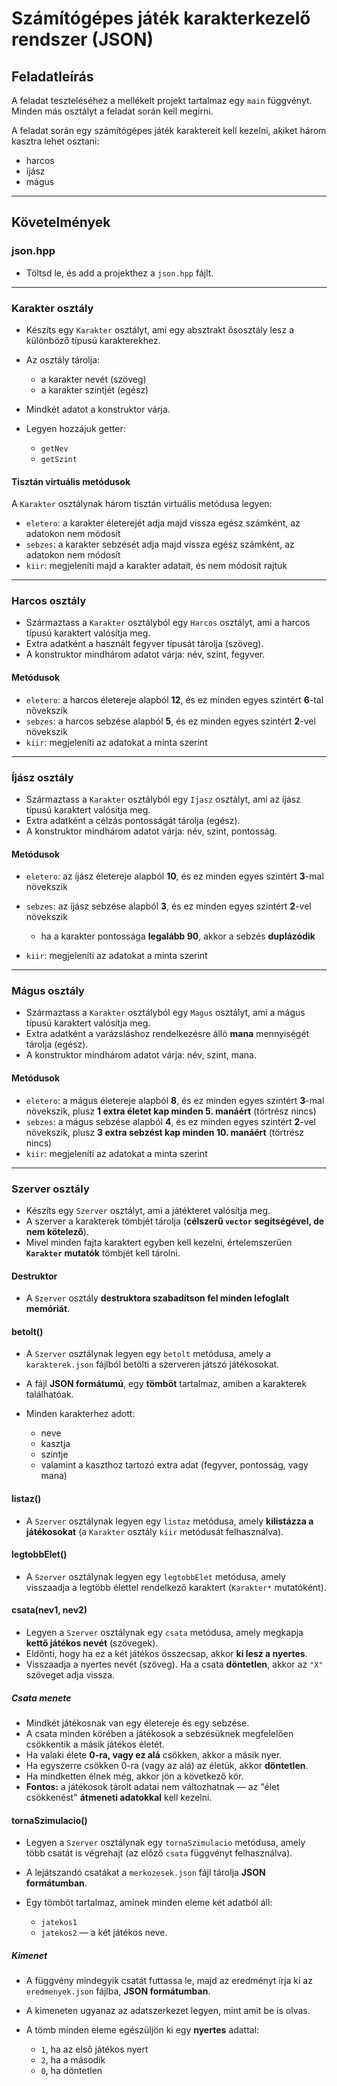 

# Számítógépes játék karakterkezelő rendszer (JSON)

 

## Feladatleírás

A feladat teszteléséhez a mellékelt projekt tartalmaz egy `main` függvényt.
Minden más osztályt a feladat során kell megírni.

A feladat során egy számítógépes játék karaktereit kell kezelni, akiket három kasztra lehet osztani:

* harcos
* íjász
* mágus

---

## Követelmények

### json.hpp

* Töltsd le, és add a projekthez a `json.hpp` fájlt.

---

### Karakter osztály

* Készíts egy `Karakter` osztályt, ami egy absztrakt ősosztály lesz a különböző típusú karakterekhez.
* Az osztály tárolja:

  * a karakter nevét (szöveg)
  * a karakter szintjét (egész)
* Mindkét adatot a konstruktor várja.
* Legyen hozzájuk getter:

  * `getNev`
  * `getSzint`

#### Tisztán virtuális metódusok

A `Karakter` osztálynak három tisztán virtuális metódusa legyen:

* `eletero`: a karakter életerejét adja majd vissza egész számként, az adatokon nem módosít
* `sebzes`: a karakter sebzését adja majd vissza egész számként, az adatokon nem módosít
* `kiir`: megjeleníti majd a karakter adatait, és nem módosít rajtuk

---

### Harcos osztály

* Származtass a `Karakter` osztályból egy `Harcos` osztályt, ami a harcos típusú karaktert valósítja meg.
* Extra adatként a használt fegyver típusát tárolja (szöveg).
* A konstruktor mindhárom adatot várja: név, szint, fegyver.

#### Metódusok

* `eletero`: a harcos életereje alapból **12**, és ez minden egyes szintért **6**-tal növekszik
* `sebzes`: a harcos sebzése alapból **5**, és ez minden egyes szintért **2**-vel növekszik
* `kiir`: megjeleníti az adatokat a minta szerint

---

### Íjász osztály

* Származtass a `Karakter` osztályból egy `Ijasz` osztályt, ami az íjász típusú karaktert valósítja meg.
* Extra adatként a célzás pontosságát tárolja (egész).
* A konstruktor mindhárom adatot várja: név, szint, pontosság.

#### Metódusok

* `eletero`: az íjász életereje alapból **10**, és ez minden egyes szintért **3**-mal növekszik
* `sebzes`: az íjász sebzése alapból **3**, és ez minden egyes szintért **2**-vel növekszik

  * ha a karakter pontossága **legalább 90**, akkor a sebzés **duplázódik**
* `kiir`: megjeleníti az adatokat a minta szerint

---

### Mágus osztály

* Származtass a `Karakter` osztályból egy `Magus` osztályt, ami a mágus típusú karaktert valósítja meg.
* Extra adatként a varázsláshoz rendelkezésre álló **mana** mennyiségét tárolja (egész).
* A konstruktor mindhárom adatot várja: név, szint, mana.

#### Metódusok

* `eletero`: a mágus életereje alapból **8**, és ez minden egyes szintért **3**-mal növekszik, plusz **1 extra életet kap minden 5. manáért** (törtrész nincs)
* `sebzes`: a mágus sebzése alapból **4**, és ez minden egyes szintért **2**-vel növekszik, plusz **3 extra sebzést kap minden 10. manáért** (törtrész nincs)
* `kiir`: megjeleníti az adatokat a minta szerint

---

### Szerver osztály

* Készíts egy `Szerver` osztályt, ami a játékteret valósítja meg.
* A szerver a karakterek tömbjét tárolja (**célszerű `vector` segítségével, de nem kötelező**).
* Mivel minden fajta karaktert egyben kell kezelni, értelemszerűen **`Karakter` mutatók** tömbjét kell tárolni.

#### Destruktor

* A `Szerver` osztály **destruktora szabadítson fel minden lefoglalt memóriát**.

#### betolt()

* A `Szerver` osztálynak legyen egy `betolt` metódusa, amely a `karakterek.json` fájlból betölti a szerveren játszó játékosokat.
* A fájl **JSON formátumú**, egy **tömböt** tartalmaz, amiben a karakterek találhatóak.
* Minden karakterhez adott:

  * neve
  * kasztja
  * szintje
  * valamint a kaszthoz tartozó extra adat (fegyver, pontosság, vagy mana)

#### listaz()

* A `Szerver` osztálynak legyen egy `listaz` metódusa, amely **kilistázza a játékosokat** (a `Karakter` osztály `kiir` metódusát felhasználva).

#### legtobbElet()

* A `Szerver` osztálynak legyen egy `legtobbElet` metódusa, amely visszaadja a legtöbb élettel rendelkező karaktert (`Karakter*` mutatóként).

#### csata(nev1, nev2)

* Legyen a `Szerver` osztálynak egy `csata` metódusa, amely megkapja **kettő játékos nevét** (szövegek).
* Eldönti, hogy ha ez a két játékos összecsap, akkor **ki lesz a nyertes**.
* Visszaadja a nyertes nevét (szöveg).
  Ha a csata **döntetlen**, akkor az `"X"` szöveget adja vissza.

##### Csata menete

* Mindkét játékosnak van egy életereje és egy sebzése.
* A csata minden körében a játékosok a sebzésüknek megfelelően csökkentik a másik játékos életét.
* Ha valaki élete **0-ra, vagy ez alá** csökken, akkor a másik nyer.
* Ha egyszerre csökken 0-ra (vagy az alá) az életük, akkor **döntetlen**.
* Ha mindketten élnek még, akkor jön a következő kör.
* **Fontos:** a játékosok tárolt adatai nem változhatnak — az "élet csökkenést" **átmeneti adatokkal** kell kezelni.

#### tornaSzimulacio()

* Legyen a `Szerver` osztálynak egy `tornaSzimulacio` metódusa, amely több csatát is végrehajt (az előző `csata` függvényt felhasználva).
* A lejátszandó csatákat a `merkozesek.json` fájl tárolja **JSON formátumban**.
* Egy tömböt tartalmaz, aminek minden eleme két adatból áll:

  * `jatekos1`
  * `jatekos2` — a két játékos neve.

##### Kimenet

* A függvény mindegyik csatát futtassa le, majd az eredményt írja ki az `eredmenyek.json` fájlba, **JSON formátumban**.
* A kimeneten ugyanaz az adatszerkezet legyen, mint amit be is olvas.
* A tömb minden eleme egészüljön ki egy **nyertes** adattal:

  * `1`, ha az első játékos nyert
  * `2`, ha a második
  * `0`, ha döntetlen

